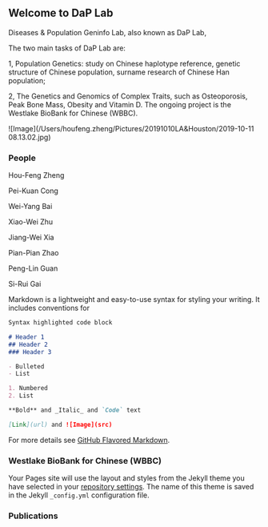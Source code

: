 ## Welcome to DaP Lab

Diseases & Population Geninfo Lab, also known as DaP Lab, 

The two main tasks of DaP Lab are:

1, Population Genetics: study on Chinese haplotype reference, genetic structure of Chinese population, surname research of Chinese Han population;

2, The Genetics and Genomics of Complex Traits, such as Osteoporosis, Peak Bone Mass, Obesity and Vitamin D. The ongoing project is the Westlake BioBank for Chinese (WBBC).

![Image](/Users/houfeng.zheng/Pictures/20191010LA&Houston/2019-10-11 08.13.02.jpg)

### People

Hou-Feng Zheng

Pei-Kuan Cong

Wei-Yang Bai

Xiao-Wei Zhu

Jiang-Wei Xia

Pian-Pian Zhao

Peng-Lin Guan

Si-Rui Gai


Markdown is a lightweight and easy-to-use syntax for styling your writing. It includes conventions for

```markdown
Syntax highlighted code block

# Header 1
## Header 2
### Header 3

- Bulleted
- List

1. Numbered
2. List

**Bold** and _Italic_ and `Code` text

[Link](url) and ![Image](src)
```

For more details see [GitHub Flavored Markdown](https://guides.github.com/features/mastering-markdown/).

### Westlake BioBank for Chinese (WBBC)

Your Pages site will use the layout and styles from the Jekyll theme you have selected in your [repository settings](https://github.com/WestlakeU/DaP-Lab/settings). The name of this theme is saved in the Jekyll `_config.yml` configuration file.

### Publications


